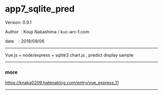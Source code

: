 ﻿# app7_sqlite_pred

 Version: 0.9.1

 Author  : Kouji Nakashima / kuc-arc-f.com

 date    : 2019/09/06

***

Vue.js + node/express + sqlite3  chart.js , predict display sample

***
### more

https://knaka0209.hatenablog.com/entry/vue_express_11

***

